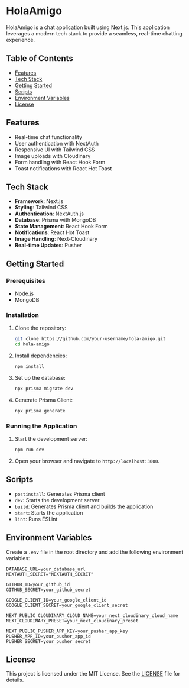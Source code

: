 # HolaAmigo

HolaAmigo is a chat application built using Next.js. This application leverages a modern tech stack to provide a seamless, real-time chatting experience.

## Table of Contents

- [Features](#features)
- [Tech Stack](#tech-stack)
- [Getting Started](#getting-started)
- [Scripts](#scripts)
- [Environment Variables](#environment-variables)
- [License](#license)

## Features

- Real-time chat functionality
- User authentication with NextAuth
- Responsive UI with Tailwind CSS
- Image uploads with Cloudinary
- Form handling with React Hook Form
- Toast notifications with React Hot Toast

## Tech Stack

- **Framework**: Next.js
- **Styling**: Tailwind CSS
- **Authentication**: NextAuth.js
- **Database**: Prisma with MongoDB
- **State Management**: React Hook Form
- **Notifications**: React Hot Toast
- **Image Handling**: Next-Cloudinary
- **Real-time Updates**: Pusher

## Getting Started

### Prerequisites

- Node.js
- MongoDB

### Installation

1. Clone the repository:

   ```sh
   git clone https://github.com/your-username/hola-amigo.git
   cd hola-amigo
   ```

2. Install dependencies:

   ```sh
   npm install
   ```

3. Set up the database:

   ```sh
   npx prisma migrate dev
   ```

4. Generate Prisma Client:
   ```sh
   npx prisma generate
   ```

### Running the Application

1. Start the development server:

   ```sh
   npm run dev
   ```

2. Open your browser and navigate to `http://localhost:3000`.

## Scripts

- `postinstall`: Generates Prisma client
- `dev`: Starts the development server
- `build`: Generates Prisma client and builds the application
- `start`: Starts the application
- `lint`: Runs ESLint

## Environment Variables

Create a `.env` file in the root directory and add the following environment variables:

```env
DATABASE_URL=your_database_url
NEXTAUTH_SECRET="NEXTAUTH_SECRET"

GITHUB_ID=your_github_id
GITHUB_SECRET=your_github_secret

GOOGLE_CLIENT_ID=your_google_client_id
GOOGLE_CLIENT_SECRET=your_google_client_secret

NEXT_PUBLIC_CLOUDINARY_CLOUD_NAME=your_next_cloudinary_cloud_name
NEXT_CLOUDINARY_PRESET=your_next_cloudinary_preset

NEXT_PUBLIC_PUSHER_APP_KEY=your_pusher_app_key
PUSHER_APP_ID=your_pusher_app_id
PUSHER_SECRET=your_pusher_secret
```

## License

This project is licensed under the MIT License. See the [LICENSE](LICENSE) file for details.
